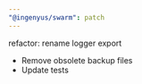 ```yaml
---
"@ingenyus/swarm": patch
---
```


refactor: rename logger export

- Remove obsolete backup files
- Update tests
